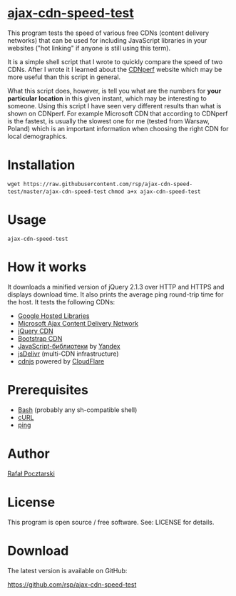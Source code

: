 # [ajax-cdn-speed-test](https://github.com/rsp/ajax-cdn-speed-test)

This program tests the speed of various free CDNs (content delivery networks)
that can be used for including JavaScript libraries in your websites
("hot linking" if anyone is still using this term).

It is a simple shell script that I wrote to quickly compare the speed of two CDNs.
After I wrote it I learned about the [CDNperf](https://www.cdnperf.com/) website
which may be more useful than this script in general.

What this script does, however, is tell you what are the numbers for
**your particular location** in this given instant, which may be interesting to someone.
Using this script I have seen very different results than what is shown on CDNperf.
For example Microsoft CDN that according to CDNperf is the fastest, is usually the slowest
one for me (tested from Warsaw, Poland) which is an important information when choosing
the right CDN for local demographics.

Installation
============
`wget https://raw.githubusercontent.com/rsp/ajax-cdn-speed-test/master/ajax-cdn-speed-test`
`chmod a+x ajax-cdn-speed-test`

Usage
=====
`ajax-cdn-speed-test`

How it works
============
It downloads a minified version of jQuery 2.1.3 over HTTP and HTTPS and displays download time.
It also prints the average ping round-trip time for the host. It tests the following CDNs:

* [Google Hosted Libraries](https://developers.google.com/speed/libraries/)
* [Microsoft Ajax Content Delivery Network](https://www.asp.net/ajax/cdn)
* [jQuery CDN](https://code.jquery.com/)
* [Bootstrap CDN](http://www.bootstrapcdn.com/)
* [JavaScript-библиотеки](https://tech.yandex.ru/jslibs/) by [Yandex](https://www.yandex.com/)
* [jsDelivr](http://www.jsdelivr.com/) (multi-CDN infrastructure)
* [cdnjs](https://cdnjs.com/about) powered by [CloudFlare](https://www.cloudflare.com/)

Prerequisites
=============
* [Bash](http://www.gnu.org/software/bash/) (probably any sh-compatible shell)
* [cURL](http://curl.haxx.se/)
* [ping](http://en.wikipedia.org/wiki/Ping_%28networking_utility%29)

Author
======
[Rafał Pocztarski](https://github.com/rsp)

License
=======
This program is open source / free software. See: LICENSE for details.

Download
========
The latest version is available on GitHub:

https://github.com/rsp/ajax-cdn-speed-test

